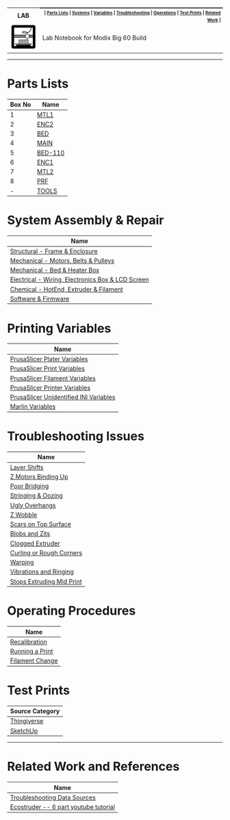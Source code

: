 <table>
  <tr><th><strong>LAB</strong></th>
    <th style="padding:0px 5px;text-align:right;float:right;">
      <small><small> |
        <a href=#parts-lists>Parts Lists</a> |
        <a href=#system-assembly--repair>Systems</a> |
        <a href=#printing-variables>Variables</a> |
        <a href=#troubleshooting-issues>Troubleshooting</a> |
        <a href=#operating-procedures>Operations</a> |
        <a href=#test-prints>Test Prints</a> |
        <a href=#related-work-and-references>Related Work</a> |
      </small><small>
    </th>
  </tr>
  <tr>
    <td width=15%><img src=../img/printer.png style="width:150px"></td>
    <td>
    Lab Notebook for Modix Big 60 Build
    </td>
  </tr>
</table>

------------

# Parts Lists

| Box No | Name |
|--------|------|
| 1 | [MTL1](parts-lists.md#box-18---mtl1) |
| 2 | [ENC2](parts-lists.md#box-28---enc2) |
| 3 | [BED](parts-lists.md#box-38---bed) |
| 4 | [MAIN](parts-lists.md#box-48---main) |
| 5 | [BED-110](parts-lists.md#box-58---bed-110) |
| 6 | [ENC1](parts-lists.md#box-68---enc1) |
| 7 | [MTL2](parts-lists.md#box-78---mtl2) |
| 8 | [PRF](parts-lists.md#box-88---prf) |
| - | [TOOLS](parts-lists.md#tools) |


# System Assembly & Repair

| Name |
|------|
| [Structural - Frame & Enclosure](system-assembly--repair.md#structural---frame--enclosure) |
| [Mechanical - Motors, Belts & Pulleys](system-assembly--repair.md#mechanical---motors-belts--pulleys) |
| [Mechanical - Bed & Heater Box](system-assembly--repair.md#mechanical---bed--heater-box) |
| [Electrical - Wiring, Electronics Box & LCD Screen](system-assembly--repair.md#electrical---wiring-electronics-box--lcd-screen) |
| [Chemical - HotEnd, Extruder & Filament](system-assembly--repair.md#chemical---hotend-extruder--filament) |
| [Software & Firmware](system-assembly--repair.md#software--firmware) |

# Printing Variables

| Name |
|------|
| [PrusaSlicer Plater Variables](printing-variables.md#prusaslicer-plater-variables) |
| [PrusaSlicer Print Variables](printing-variables.md#prusaslicer-print-variables) |
| [PrusaSlicer Filament Variables](printing-variables.md#prusaslicer-filament-variables) |
| [PrusaSlicer Printer Variables](printing-variables.md#prusaslicer-printer-variables) |
| [PrusaSlicer Unidentified INI Variables](printing-variables.md#prusaslicer-unidentified-ini-variables) |
| [Marlin Variables](printing-variables.md#marlin-variables) |

# Troubleshooting Issues

| Name |
|------|
| [Layer Shifts](troubleshooting-issues.md#layer-shifts) |
| [Z Motors Binding Up](troubleshooting-issues.md#z-motors-binding-up) |
| [Poor Bridging](troubleshooting-issues.md#poor-bridging) |
| [Stringing & Oozing](troubleshooting-issues.md#stringing--oozing) |
| [Ugly Overhangs](troubleshooting-issues.md#ugly-overhangs) |
| [Z Wobble](troubleshooting-issues.md#z-wobble) |
| [Scars on Top Surface](troubleshooting-issues.md#scars-on-top-surface) |
| [Blobs and Zits](troubleshooting-issues.md#blobs-and-zits) |
| [Clogged Extruder](troubleshooting-issues.md#clogged-extruder) |
| [Curling or Rough Corners](troubleshooting-issues.md#curling-or-rough-corners) |
| [Warping](troubleshooting-issues.md#warping) |
| [Vibrations and Ringing](troubleshooting-issues.md#vibrations-and-ringing) |
| [Stops Extruding Mid Print](troubleshooting-issues.md#stops-extruding-mid-print) |

# Operating Procedures

| Name |
|------|
| [Recalibration](operating-procedures.md#recalibration) |
| [Running a Print](operating-procedures.md#running-a-print) |
| [Filament Change](operating-procedures.md#filament-change) |

# Test Prints

| Source Category |
|-----------------|
| [Thingiverse](test-prints.md#thingiverse) |
| [SketchUp](test-prints.md#sketchup) |

------------

# Related Work and References

| Name                |
|---------------------|
| [Troubleshooting Data Sources](troubleshooting-issues.md#troubleshooting-data-sources) |
| [Ecostruder -- 6 part youtube tutorial](https://www.youtube.com/watch?v=3HWh1tLboyQ) |
